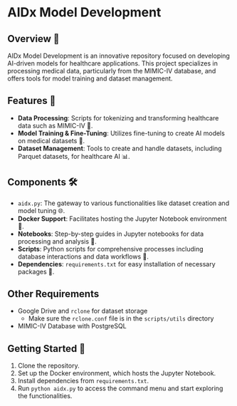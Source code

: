 <!---
Copyright 2024 The AIDx Team. All Rights reserved
--->

# AIDx Model Development

## Overview 📖
AIDx Model Development is an innovative repository focused on developing AI-driven models for healthcare applications. This project specializes in processing medical data, particularly from the MIMIC-IV database, and offers tools for model training and dataset management.

## Features 🚀
- **Data Processing**: Scripts for tokenizing and transforming healthcare data such as MIMIC-IV 🏥.
- **Model Training & Fine-Tuning**: Utilizes fine-tuning to create AI models on medical datasets 🧬.
- **Dataset Management**: Tools to create and handle datasets, including Parquet datasets, for healthcare AI 📊.

## Components 🛠
- `aidx.py`: The gateway to various functionalities like dataset creation and model tuning 🌐.
- **Docker Support**: Facilitates hosting the Jupyter Notebook environment 🐳.
- **Notebooks**: Step-by-step guides in Jupyter notebooks for data processing and analysis 📓.
- **Scripts**: Python scripts for comprehensive processes including database interactions and data workflows 📜.
- **Dependencies**: `requirements.txt` for easy installation of necessary packages 📌.

## Other Requirements
- Google Drive and `rclone` for dataset storage
    - Make sure the `rclone.conf` file is in the `scripts/utils` directory
- MIMIC-IV Database with PostgreSQL

## Getting Started 🚀
1. Clone the repository.
2. Set up the Docker environment, which hosts the Jupyter Notebook.
3. Install dependencies from `requirements.txt`.
4. Run `python aidx.py` to access the command menu and start exploring the functionalities.